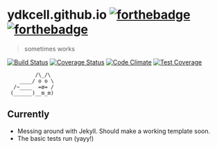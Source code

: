 

# ydkcell.github.io [![forthebadge](http://forthebadge.com/images/badges/contains-cat-gifs.svg)](http://forthebadge.com) [![forthebadge](http://forthebadge.com/images/badges/uses-html.svg)](http://forthebadge.com)



> sometimes works

[![Build Status](https://travis-ci.org/ydkcell/ydkcell.github.io.svg?branch=dev)](https://travis-ci.org/ydkcell/ydkcell.github.io) [![Coverage Status](https://coveralls.io/repos/github/ydkcell/ydkcell.github.io/badge.svg?branch=master)](https://coveralls.io/github/ydkcell/ydkcell.github.io?branch=master) [![Code Climate](https://codeclimate.com/github/ydkcell/ydkcell.github.io/badges/gpa.svg)](https://codeclimate.com/github/ydkcell/ydkcell.github.io) [![Test Coverage](https://codeclimate.com/github/ydkcell/ydkcell.github.io/badges/coverage.svg)](https://codeclimate.com/github/ydkcell/ydkcell.github.io/coverage)

```
         /\_/\
    ____/ o o \
  /~____  =ø= /
 (______)__m_m)
```

## Currently

- Messing around with Jekyll. Should make a working template soon.
- The basic tests run (yayy!)
